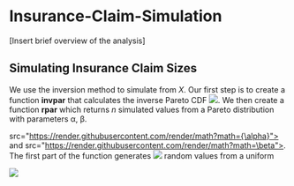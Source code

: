 # Insurance-Claim-Simulation

[Insert brief overview of the analysis]


## Simulating Insurance Claim Sizes

We use the inversion method to simulate from *X*. Our first step is to create a function **invpar** that calculates the inverse Pareto CDF <img src="https://render.githubusercontent.com/render/math?math=F^{-1}(u)">. We then create a function **rpar** which returns *n* simulated values from a Pareto distribution with parameters α, β.


src="https://render.githubusercontent.com/render/math?math={\alpha}"> and src="https://render.githubusercontent.com/render/math?math=\beta">. The first part of the function generates <img src="https://render.githubusercontent.com/render/math?math=n"> random values from a uniform


<img src="https://render.githubusercontent.com/render/math?math=e^{i \pi} = -1">





## 

